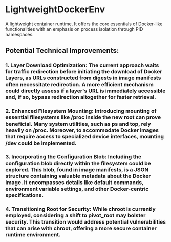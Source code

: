 # LightweightDockerEnv
A lightweight container runtime, It offers the core essentials of Docker-like functionalities with an emphasis on process isolation through PID namespaces.


## **Potential Technical Improvements:**

### **1. Layer Download Optimization:** The current approach waits for traffic redirection before initiating the download of Docker Layers, as URLs constructed from digests in image manifests often necessitate redirection. A more efficient mechanism could directly assess if a layer's URL is immediately accessible and, if so, bypass redirection altogether for faster retrieval.

### **2. Enhanced Filesystem Mounting:** Introducing mounting of essential filesystems like /proc inside the new root can prove beneficial. Many system utilities, such as ps and top, rely heavily on /proc. Moreover, to accommodate Docker images that require access to specialized device interfaces, mounting /dev could be implemented.

### **3. Incorporating the Configuration Blob:** Including the configuration blob directly within the filesystem could be explored. This blob, found in image manifests, is a JSON structure containing valuable metadata about the Docker image. It encompasses details like default commands, environment variable settings, and other Docker-centric specifications.

### **4. Transitioning Root for Security:** While chroot is currently employed, considering a shift to pivot_root may bolster security. This transition would address potential vulnerabilities that can arise with chroot, offering a more secure container runtime environment.
